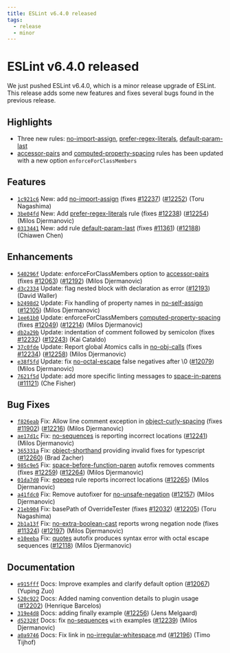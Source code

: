 ```yaml
---
title: ESLint v6.4.0 released
tags:
  - release
  - minor
---
```

# ESLint v6.4.0 released

We just pushed ESLint v6.4.0, which is a minor release upgrade of ESLint. This release adds some new features and fixes several bugs found in the previous release.

## Highlights

* Three new rules: [no-import-assign](/docs/rules/no-import-assign), [prefer-regex-literals](/docs/rules/prefer-regex-literals), [default-param-last](/docs/rules/default-param-last)
* [accessor-pairs](/docs/rules/accessor-pairs) and [computed-property-spacing](/docs/rules/computed-property-spacing) rules has been updated with a new option `enforceForClassMembers`




## Features


* [`1c921c6`](https://github.com/eslint/eslint/commit/1c921c6dfd7ddfb0308c8103e53d32c1241475f0) New: add [no-import-assign](/docs/rules/no-import-assign) (fixes [#12237](https://github.com/eslint/eslint/issues/12237)) ([#12252](https://github.com/eslint/eslint/issues/12252)) (Toru Nagashima)
* [`3be04fd`](https://github.com/eslint/eslint/commit/3be04fd6a4e7b3f5a5ecb845a29cf29b71fe2dfb) New: Add [prefer-regex-literals](/docs/rules/prefer-regex-literals) rule (fixes [#12238](https://github.com/eslint/eslint/issues/12238)) ([#12254](https://github.com/eslint/eslint/issues/12254)) (Milos Djermanovic)
* [`0313441`](https://github.com/eslint/eslint/commit/0313441d016c8aa0674c135f9da67a676e766ec5) New: add rule [default-param-last](/docs/rules/default-param-last) (fixes [#11361](https://github.com/eslint/eslint/issues/11361)) ([#12188](https://github.com/eslint/eslint/issues/12188)) (Chiawen Chen)




## Enhancements


* [`540296f`](https://github.com/eslint/eslint/commit/540296fcecd232a09dc873a5a22f5839b59b7842) Update: enforceForClassMembers option to [accessor-pairs](/docs/rules/accessor-pairs) (fixes [#12063](https://github.com/eslint/eslint/issues/12063)) ([#12192](https://github.com/eslint/eslint/issues/12192)) (Milos Djermanovic)
* [`d3c2334`](https://github.com/eslint/eslint/commit/d3c2334646eae9287d5be9e457d041e445efb512) Update: flag nested block with declaration as error ([#12193](https://github.com/eslint/eslint/issues/12193)) (David Waller)
* [`b2498d2`](https://github.com/eslint/eslint/commit/b2498d284b9c30ed1543429c2f45d9014e12fe22) Update: Fix handling of property names in [no-self-assign](/docs/rules/no-self-assign) ([#12105](https://github.com/eslint/eslint/issues/12105)) (Milos Djermanovic)
* [`1ee61b0`](https://github.com/eslint/eslint/commit/1ee61b06715fcc750be2c923034a1e59ba663287) Update: enforceForClassMembers [computed-property-spacing](/docs/rules/computed-property-spacing) (fixes [#12049](https://github.com/eslint/eslint/issues/12049)) ([#12214](https://github.com/eslint/eslint/issues/12214)) (Milos Djermanovic)
* [`db2a29b`](https://github.com/eslint/eslint/commit/db2a29beb0fa28183f65bf9e659c66c03a8918b5) Update: indentation of comment followed by semicolon (fixes [#12232](https://github.com/eslint/eslint/issues/12232)) ([#12243](https://github.com/eslint/eslint/issues/12243)) (Kai Cataldo)
* [`37c0fde`](https://github.com/eslint/eslint/commit/37c0fdeb87b92a0b779b125adf45535b79b65757) Update: Report global Atomics calls in [no-obj-calls](/docs/rules/no-obj-calls) (fixes [#12234](https://github.com/eslint/eslint/issues/12234)) ([#12258](https://github.com/eslint/eslint/issues/12258)) (Milos Djermanovic)
* [`e38f5fd`](https://github.com/eslint/eslint/commit/e38f5fdfc786363a3eae642f1a69a8725600aa61) Update: fix [no-octal-escape](/docs/rules/no-octal-escape) false negatives after \0 ([#12079](https://github.com/eslint/eslint/issues/12079)) (Milos Djermanovic)
* [`7621f5d`](https://github.com/eslint/eslint/commit/7621f5d2aa7d87e798b75ca47d6889c280597e99) Update: add more specific linting messages to [space-in-parens](/docs/rules/space-in-parens) ([#11121](https://github.com/eslint/eslint/issues/11121)) (Che Fisher)




## Bug Fixes


* [`f826eab`](https://github.com/eslint/eslint/commit/f826eabbeecddb047f58f4e7308a14c18148d369) Fix: Allow line comment exception in [object-curly-spacing](/docs/rules/object-curly-spacing) (fixes [#11902](https://github.com/eslint/eslint/issues/11902)) ([#12216](https://github.com/eslint/eslint/issues/12216)) (Milos Djermanovic)
* [`ae17d1c`](https://github.com/eslint/eslint/commit/ae17d1ca59dd466aa64da0680ec2453c2dc3b80d) Fix: [no-sequences](/docs/rules/no-sequences) is reporting incorrect locations ([#12241](https://github.com/eslint/eslint/issues/12241)) (Milos Djermanovic)
* [`365331a`](https://github.com/eslint/eslint/commit/365331a42e22af5a77ac9cfa9673d6a8f653eb5a) Fix: [object-shorthand](/docs/rules/object-shorthand) providing invalid fixes for typescript ([#12260](https://github.com/eslint/eslint/issues/12260)) (Brad Zacher)
* [`985c9e5`](https://github.com/eslint/eslint/commit/985c9e5eba351965a8a1491a41dbdcc78154b8f4) Fix: [space-before-function-paren](/docs/rules/space-before-function-paren) autofix removes comments (fixes [#12259](https://github.com/eslint/eslint/issues/12259)) ([#12264](https://github.com/eslint/eslint/issues/12264)) (Milos Djermanovic)
* [`01da7d0`](https://github.com/eslint/eslint/commit/01da7d04c4e5a7376cf241ec02db7971726a1bf9) Fix: [eqeqeq](/docs/rules/eqeqeq) rule reports incorrect locations ([#12265](https://github.com/eslint/eslint/issues/12265)) (Milos Djermanovic)
* [`a41fdc0`](https://github.com/eslint/eslint/commit/a41fdc07404a7675d14183fab245fb8f49dcb858) Fix: Remove autofixer for [no-unsafe-negation](/docs/rules/no-unsafe-negation) ([#12157](https://github.com/eslint/eslint/issues/12157)) (Milos Djermanovic)
* [`21eb904`](https://github.com/eslint/eslint/commit/21eb9044135c01b6c12188517bba840614483fc6) Fix: basePath of OverrideTester (fixes [#12032](https://github.com/eslint/eslint/issues/12032)) ([#12205](https://github.com/eslint/eslint/issues/12205)) (Toru Nagashima)
* [`2b1a13f`](https://github.com/eslint/eslint/commit/2b1a13fa0de8360586857f3ced8da514c971297d) Fix: [no-extra-boolean-cast](/docs/rules/no-extra-boolean-cast) reports wrong negation node (fixes [#11324](https://github.com/eslint/eslint/issues/11324)) ([#12197](https://github.com/eslint/eslint/issues/12197)) (Milos Djermanovic)
* [`e10eeba`](https://github.com/eslint/eslint/commit/e10eebab4abd193dee697c4de7fb2d95bbab2d8c) Fix: [quotes](/docs/rules/quotes) autofix produces syntax error with octal escape sequences ([#12118](https://github.com/eslint/eslint/issues/12118)) (Milos Djermanovic)




## Documentation


* [`e915fff`](https://github.com/eslint/eslint/commit/e915fffb6089a23ff1cae926cc607f9b87dc1819) Docs: Improve examples and clarify default option ([#12067](https://github.com/eslint/eslint/issues/12067)) (Yuping Zuo)
* [`520c922`](https://github.com/eslint/eslint/commit/520c92270eed6e90c1a796e8af275980f01705e0) Docs: Added naming convention details to plugin usage ([#12202](https://github.com/eslint/eslint/issues/12202)) (Henrique Barcelos)
* [`319e4d8`](https://github.com/eslint/eslint/commit/319e4d8386ea846928f0f906c251b46043a53491) Docs: adding finally example ([#12256](https://github.com/eslint/eslint/issues/12256)) (Jens Melgaard)
* [`d52328f`](https://github.com/eslint/eslint/commit/d52328f012f3704c7d1ce39427e63f80531c7979) Docs: fix [no-sequences](/docs/rules/no-sequences) `with` examples ([#12239](https://github.com/eslint/eslint/issues/12239)) (Milos Djermanovic)
* [`a0a9746`](https://github.com/eslint/eslint/commit/a0a9746724ccd22c721ddc1b25c566aa9acea154) Docs: Fix link in [no-irregular-whitespace](/docs/rules/no-irregular-whitespace).md ([#12196](https://github.com/eslint/eslint/issues/12196)) (Timo Tijhof)
